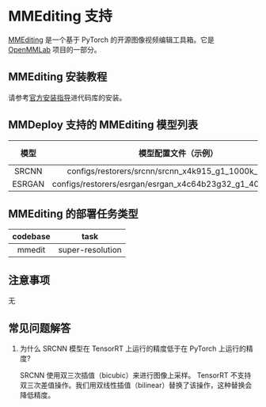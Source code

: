 # MMEditing 支持

[MMEditing](https://github.com/open-mmlab/mmediting) 是一个基于 PyTorch 的开源图像视频编辑工具箱。它是 [OpenMMLab](https://openmmlab.com/) 项目的一部分。

## MMEditing 安装教程

请参考[官方安装指导](https://mmediting.readthedocs.io/en/latest/install.html#installation)进代码库的安装。

## MMDeploy 支持的 MMEditing 模型列表

|  模型  |                     模型配置文件（示例）                     | ONNX Runtime | TensorRT | NCNN  |  PPLNN  |
| :----: | :----------------------------------------------------------: | :----------: | :------: | :---: | :---: |
| SRCNN  |    configs/restorers/srcnn/srcnn_x4k915_g1_1000k_div2k.py    |      Y       |    Y     |   N   |   Y   |
| ESRGAN | configs/restorers/esrgan/esrgan_x4c64b23g32_g1_400k_div2k.py |      Y       |    Y     |   N   |   Y   |

## MMEditing 的部署任务类型

| codebase |       task       |
| :------: | :--------------: |
|  mmedit  | super-resolution |

## 注意事项

无

## 常见问题解答

1. 为什么 SRCNN 模型在 TensorRT 上运行的精度低于在 PyTorch 上运行的精度?

    SRCNN 使用双三次插值（bicubic）来进行图像上采样。 TensorRT 不支持双三次差值操作。我们用双线性插值（bilinear）替换了该操作，这种替换会降低精度。
